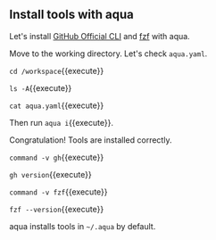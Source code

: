 ## Install tools with aqua

Let's install [GitHub Official CLI](https://cli.github.com/) and [fzf](https://github.com/junegunn/fzf) with aqua.

Move to the working directory.
Let's check `aqua.yaml`.

`cd /workspace`{{execute}}

`ls -A`{{execute}}

`cat aqua.yaml`{{execute}}

Then run `aqua i`{{execute}}.

Congratulation! Tools are installed correctly.

`command -v gh`{{execute}}

`gh version`{{execute}}

`command -v fzf`{{execute}}

`fzf --version`{{execute}}

aqua installs tools in `~/.aqua` by default.
